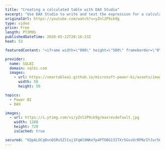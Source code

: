 ```yaml
---
title: "Creating a calculated table with DAX Studio"
excerpt: "Use DAX Studio to write and test the expression for a calculated table in Power BI. How to learn DAX: https://www.sqlbi.com/guides/dax/ DAX Studio: https://daxstudio.org/"
originalUrl: https://youtube.com/watch?v=yZnl2P9ik9g
type: video
price: Free
length: PT3M9S
publishedDateTime: 2020-05-22T20:16:23Z
heat: 52

featuredContent: "<iframe width=\"800\" height=\"500\" frameborder=\"0\" src=\"https://www.youtube.com/embed/yZnl2P9ik9g\" allow=\"accelerometer; autoplay; encrypted-media; gyroscope; picture-in-picture\" allowfullscreen></iframe>"

provider:
  name: SQLBI
  domain: sqlbi.com
  images:
    - url: https://smartableai.github.io/microsoft-power-bi/assets/images/organizations/sqlbi.com-50x50.jpg
      width: 50
      height: 50

topics:
  - Power BI
  - DAX

images:
  - url: https://i.ytimg.com/vi/yZnl2P9ik9g/maxresdefault.jpg
    width: 1280
    height: 720
    isCached: true

secured: "kQpALOCq0vnQSRs5ZlCuj1FqWl0NKefp4PTO0G13ITXr5GvsOrRPNzIYJur56NByXWXmAzEQu/VQiyYVvh3tVmAOR7NknHxyjjsJEeIAvZKOAhdUjA2Fotgm8+fdGn5LKGA2xUwZQYME0h1jhNQ8RnZgPkxnrgZ0pvK6JM3nUaXMb69e1JgtmYdM5O6B+tWaEOEf8syVKuuefrPGBaMy4gsDxFfcGXw3TuThyKpZiwiI83wIAkjwv0PURJ939Ts9Uv3UWHgRDayb7MTLbIURH8sGQlQk5L9J06OTllp8FuBrVg9NNhkEyoGJIb9WoU6oWP1DPTb//v42JjcwNVGwewRootP9qEJwe0btAAFJoftOVtT+kDUdKg0fy02l1Su7qmOifefgqSCLlsiDExZ2Xg==;AhwEU397O5mEQBgkQZdjyw=="
---
```


